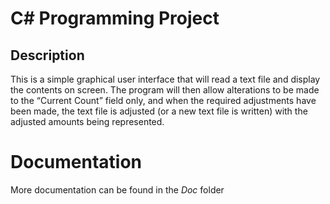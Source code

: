 # C# Programming Project
## Description
This is a simple graphical user interface that will read a text file and display the
contents on screen. The program will then allow alterations to be made to the “Current Count” field
only, and when the required adjustments have been made, the text file is adjusted (or a new text file
is written) with the adjusted amounts being represented.  

# Documentation

More documentation can be found in the *Doc* folder